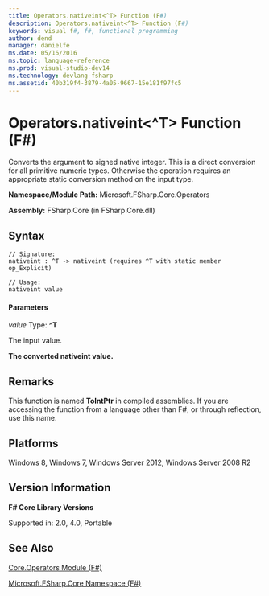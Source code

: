```yaml
---
title: Operators.nativeint<^T> Function (F#)
description: Operators.nativeint<^T> Function (F#)
keywords: visual f#, f#, functional programming
author: dend
manager: danielfe
ms.date: 05/16/2016
ms.topic: language-reference
ms.prod: visual-studio-dev14
ms.technology: devlang-fsharp
ms.assetid: 40b319f4-3879-4a05-9667-15e181f97fc5 
---
```


# Operators.nativeint<^T> Function (F#)

Converts the argument to signed native integer. This is a direct conversion for all primitive numeric types. Otherwise the operation requires an appropriate static conversion method on the input type.

**Namespace/Module Path:** Microsoft.FSharp.Core.Operators

**Assembly:** FSharp.Core (in FSharp.Core.dll)


## Syntax

```
// Signature:
nativeint : ^T -> nativeint (requires ^T with static member op_Explicit)

// Usage:
nativeint value
```

#### Parameters
*value*
Type: **^T**


The input value.



**The converted nativeint value.**
## Remarks
This function is named **ToIntPtr** in compiled assemblies. If you are accessing the function from a language other than F#, or through reflection, use this name.


## Platforms
Windows 8, Windows 7, Windows Server 2012, Windows Server 2008 R2


## Version Information
**F# Core Library Versions**

Supported in: 2.0, 4.0, Portable




## See Also
[Core.Operators Module &#40;F&#35;&#41;](Core.Operators-Module-%5BFSharp%5D.md)

[Microsoft.FSharp.Core Namespace &#40;F&#35;&#41;](Microsoft.FSharp.Core-Namespace-%5BFSharp%5D.md)

